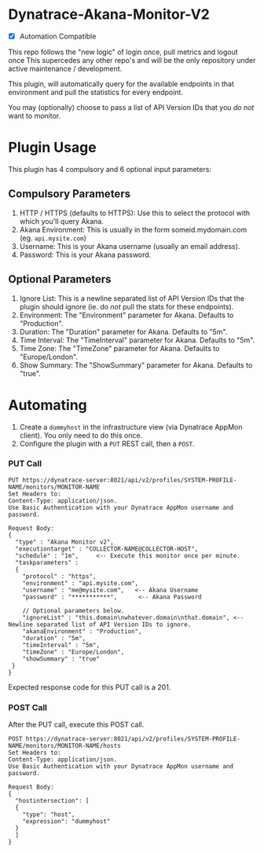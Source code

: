 # Dynatrace-Akana-Monitor-V2
- [x] Automation Compatible

This repo follows the "new logic" of login once, pull metrics and logout once
This supercedes any other repo's and will be the only repository under active maintenance / development.

This plugin, will automatically query for the available endpoints in that environment and pull the statistics for every endpoint.

You may (optionally) choose to pass a list of API Version IDs that you *do not* want to monitor.

# Plugin Usage
This plugin has 4 compulsory and 6 optional input parameters:

## Compulsory Parameters
1. HTTP / HTTPS (defaults to HTTPS): Use this to select the protocol with which you'll query Akana.
2. Akana Environment: This is usually in the form someid.mydomain.com (eg. `api.mysite.com`)
2. Username: This is your Akana username (usually an email address).
3. Password: This is your Akana password.

## Optional Parameters
1. Ignore List: This is a newline separated list of API Version IDs that the plugin should ignore (ie. do _not_ pull the stats for these endpoints).
2. Environment: The "Environment" parameter for Akana. Defaults to "Production".
3. Duration: The "Duration" parameter for Akana. Defaults to "5m".
4. Time Interval: The "TimeInterval" parameter for Akana. Defaults to "5m".
5. Time Zone: The "TimeZone" parameter for Akana. Defaults to "Europe/London".
6. Show Summary: The "ShowSummary" parameter for Akana. Defaults to "true".

# Automating
1. Create a `dummyhost` in the infrastructure view (via Dynatrace AppMon client). You only need to do this once.
2. Configure the plugin with a `PUT` REST call, then a `POST`.

### PUT Call
```
PUT https://dynatrace-server:8021/api/v2/profiles/SYSTEM-PROFILE-NAME/monitors/MONITOR-NAME
Set Headers to:
Content-Type: application/json.
Use Basic Authentication with your Dynatrace AppMon username and password.

Request Body:
{
  "type" : "Akana Monitor v2",
  "executiontarget" : "COLLECTOR-NAME@COLLECTOR-HOST",
  "schedule" : "1m",     <-- Execute this monitor once per minute.
  "taskparameters" :
  {
    "protocol" : "https",
    "environment" : "api.mysite.com",
    "username" : "me@mysite.com",   <-- Akana Username
    "password" : "***********",      <-- Akana Password
    
    // Optional parameters below.
    "ignoreList" : "this.domain\nwhatever.domain\nthat.domain", <-- Newline separated list of API Version IDs to ignore.
    "akanaEnvironment" : "Production",
    "duration" : "5m",
    "timeInterval" : "5m",
    "timeZone" : "Europe/London",
    "showSummary" : "true"
 }
}
```

Expected response code for this PUT call is a 201.

### POST Call
After the PUT call, execute this POST call.
```
POST https://dynatrace-server:8021/api/v2/profiles/SYSTEM-PROFILE-NAME/monitors/MONITOR-NAME/hosts
Set Headers to:
Content-Type: application/json.
Use Basic Authentication with your Dynatrace AppMon username and password.

Request Body:
{
  "hostintersection": [
  {
    "type": "host",
    "expression": "dummyhost"
  }
  ]
}
```
